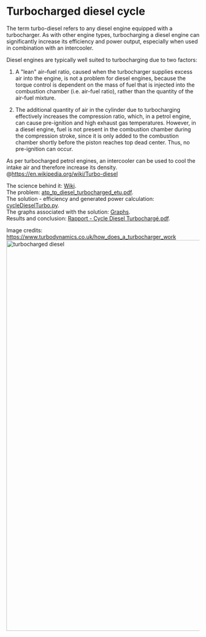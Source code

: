 # Turbocharged diesel cycle

The term turbo-diesel refers to any diesel engine equipped with a turbocharger. As with other engine types, turbocharging a diesel engine can significantly increase its efficiency and power output, especially when used in combination with an intercooler.

Diesel engines are typically well suited to turbocharging due to two factors:

1. A "lean" air–fuel ratio, caused when the turbocharger supplies excess air into the engine, is not a problem for diesel engines, because the torque control is dependent on the mass of fuel that is injected into the combustion chamber (i.e. air-fuel ratio), rather than the quantity of the air-fuel mixture.  

2. The additional quantity of air in the cylinder due to turbocharging effectively increases the compression ratio, which, in a petrol engine, can cause pre-ignition and high exhaust gas temperatures. However, in a diesel engine, fuel is not present in the combustion chamber during the compression stroke, since it is only added to the combustion chamber shortly before the piston reaches top dead center. Thus, no pre-ignition can occur.  

As per turbocharged petrol engines, an intercooler can be used to cool the intake air and therefore increase its density. @https://en.wikipedia.org/wiki/Turbo-diesel

The science behind it: [Wiki](https://en.wikipedia.org/wiki/Turbo-dieselvvvvvvvv).  
The problem: [atp_tp_diesel_turbocharged_etu.pdf](https://github.com/AlexPhysics/PythonProjects/blob/main/Turbocharged%20diesel%20cycle/atp_tp_diesel_turbocharged_etu.pdf).  
The solution - efficiency and generated power calculation: [cycleDieselTurbo.py](https://github.com/AlexPhysics/PythonProjects/blob/main/Turbocharged%20diesel%20cycle/cycleDieselTurbo.py).    
The graphs associated with the solution: [Graphs](https://github.com/AlexPhysics/PythonProjects/tree/main/Turbocharged%20diesel%20cycle/Graphs).  
Results and conclusion: [Rapport - Cycle Diesel Turbochargé.pdf](https://github.com/AlexPhysics/PythonProjects/blob/main/Turbocharged%20diesel%20cycle/Rapport%20-%20Cycle%20Diesel%20Turbocharg%C3%A9.pdf).    

Image credits: https://www.turbodynamics.co.uk/how_does_a_turbocharger_work
<img width="1018" alt="turbocharged diesel" src="https://github.com/AlexPhysics/PythonProjects/assets/81239843/11803a65-fa4b-40ee-9b3d-837f49d1918e">
